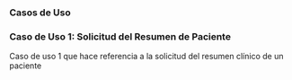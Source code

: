### Casos de Uso

### Caso de Uso 1: Solicitud del Resumen de Paciente

Caso de uso 1 que hace referencia a la solicitud del resumen clínico de un paciente